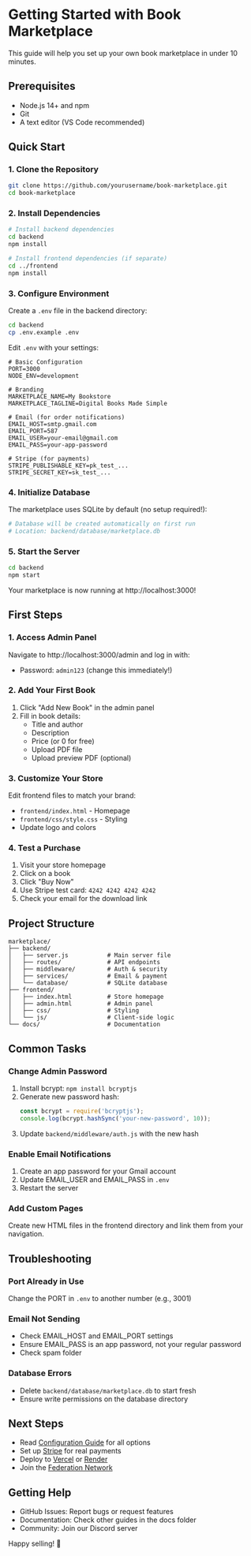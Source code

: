 # Getting Started with Book Marketplace

This guide will help you set up your own book marketplace in under 10 minutes.

## Prerequisites

- Node.js 14+ and npm
- Git
- A text editor (VS Code recommended)

## Quick Start

### 1. Clone the Repository

```bash
git clone https://github.com/yourusername/book-marketplace.git
cd book-marketplace
```

### 2. Install Dependencies

```bash
# Install backend dependencies
cd backend
npm install

# Install frontend dependencies (if separate)
cd ../frontend
npm install
```

### 3. Configure Environment

Create a `.env` file in the backend directory:

```bash
cd backend
cp .env.example .env
```

Edit `.env` with your settings:

```env
# Basic Configuration
PORT=3000
NODE_ENV=development

# Branding
MARKETPLACE_NAME=My Bookstore
MARKETPLACE_TAGLINE=Digital Books Made Simple

# Email (for order notifications)
EMAIL_HOST=smtp.gmail.com
EMAIL_PORT=587
EMAIL_USER=your-email@gmail.com
EMAIL_PASS=your-app-password

# Stripe (for payments)
STRIPE_PUBLISHABLE_KEY=pk_test_...
STRIPE_SECRET_KEY=sk_test_...
```

### 4. Initialize Database

The marketplace uses SQLite by default (no setup required!):

```bash
# Database will be created automatically on first run
# Location: backend/database/marketplace.db
```

### 5. Start the Server

```bash
cd backend
npm start
```

Your marketplace is now running at http://localhost:3000!

## First Steps

### 1. Access Admin Panel

Navigate to http://localhost:3000/admin and log in with:
- Password: `admin123` (change this immediately!)

### 2. Add Your First Book

1. Click "Add New Book" in the admin panel
2. Fill in book details:
   - Title and author
   - Description
   - Price (or 0 for free)
   - Upload PDF file
   - Upload preview PDF (optional)

### 3. Customize Your Store

Edit frontend files to match your brand:
- `frontend/index.html` - Homepage
- `frontend/css/style.css` - Styling
- Update logo and colors

### 4. Test a Purchase

1. Visit your store homepage
2. Click on a book
3. Click "Buy Now"
4. Use Stripe test card: `4242 4242 4242 4242`
5. Check your email for the download link

## Project Structure

```
marketplace/
├── backend/
│   ├── server.js           # Main server file
│   ├── routes/             # API endpoints
│   ├── middleware/         # Auth & security
│   ├── services/           # Email & payment
│   └── database/           # SQLite database
├── frontend/
│   ├── index.html          # Store homepage
│   ├── admin.html          # Admin panel
│   ├── css/                # Styling
│   └── js/                 # Client-side logic
└── docs/                   # Documentation
```

## Common Tasks

### Change Admin Password

1. Install bcrypt: `npm install bcryptjs`
2. Generate new password hash:
   ```javascript
   const bcrypt = require('bcryptjs');
   console.log(bcrypt.hashSync('your-new-password', 10));
   ```
3. Update `backend/middleware/auth.js` with the new hash

### Enable Email Notifications

1. Create an app password for your Gmail account
2. Update EMAIL_USER and EMAIL_PASS in `.env`
3. Restart the server

### Add Custom Pages

Create new HTML files in the frontend directory and link them from your navigation.

## Troubleshooting

### Port Already in Use
Change the PORT in `.env` to another number (e.g., 3001)

### Email Not Sending
- Check EMAIL_HOST and EMAIL_PORT settings
- Ensure EMAIL_PASS is an app password, not your regular password
- Check spam folder

### Database Errors
- Delete `backend/database/marketplace.db` to start fresh
- Ensure write permissions on the database directory

## Next Steps

- Read [Configuration Guide](./configuration.md) for all options
- Set up [Stripe](./stripe-setup.md) for real payments
- Deploy to [Vercel](./deployment/vercel.md) or [Render](./deployment/render.md)
- Join the [Federation Network](./federation.md)

## Getting Help

- GitHub Issues: Report bugs or request features
- Documentation: Check other guides in the docs folder
- Community: Join our Discord server

Happy selling! 🚀